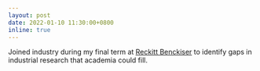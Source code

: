 ```yaml
---
layout: post
date: 2022-01-10 11:30:00+0800
inline: true
---
```


Joined industry during my final term at [Reckitt Benckiser](https://reckitt.com/) to identify gaps in industrial research that academia could fill.
